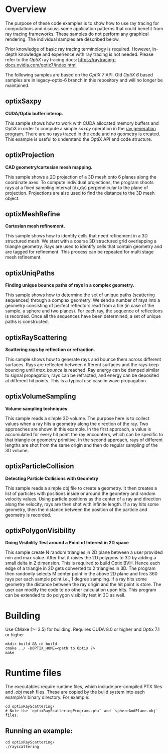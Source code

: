 # Overview
The purpose of these code examples is to show how to use ray tracing for computations and discuss some application patterns that could benefit from ray tracing frameworks. These samples do not perform any graphical rendering. The individual samples are described below.

Prior knowledge of basic ray tracing terminology is required. However, in-depth knowledge and experience with ray tracing is not needed.
Please refer to the *OptiX* ray tracing docs: https://raytracing-docs.nvidia.com/optix7/index.html

The following samples are based on the *OptiX 7* API. Old *OptiX 6* based samples are in legacy-optix-6 branch in this repository and will no longer be maintained.

## optixSaxpy ##
**CUDA/Optix buffer interop.**

This sample shows how to work with CUDA allocated memory buffers and OptiX in order to compute a simple *saxpy* operation in the [ray generation program](https://raytracing-docs.nvidia.com/optix6/guide_6_5/index.html#programs#ray-generation-programs). There are no rays traced in the code and no geometry is created. This example is useful to understand the OptiX API and code structure.

## optixProjection ##
**CAD geometry/cartesian mesh mapping.**

This sample shows a 2D projection of a 3D mesh onto 6 planes along the coordinate axes. To compute individual projections, the program shoots rays at a fixed sampling interval (dx,dy) perpendicular to the plane of projection. Projections are also used to find the distance to the 3D mesh object.

## optixMeshRefine ##
**Cartesian mesh refinement.**

This sample shows how to identify cells that need refinement in a 3D structured mesh. We start with a coarse 3D structured grid overlapping a triangle geometry. Rays are used to identify cells that contain geometry and are tagged for refinement. This process can be repeated for multi stage mesh refinement.

## optixUniqPaths ##
**Finding unique bounce paths of rays in a complex geometry.**

This sample shows how to determine the set of unique paths (scattering sequences) through a complex geometry. We send a number of rays into a geometry consisting of perfect reflectors read from a file (in case of the sample, a sphere and two planes). For each ray, the sequence of reflections is recorded. Once all the sequences have been determined, a set of unique paths is constructed. 


## optixRayScattering ##
**Scattering rays by reflection or refraction.**

This sample shows how to generate rays and bounce them across different surfaces. Rays are reflected between different surfaces and the rays keep bouncing until *max_bounce* is reached. Ray energy can be damped similar to signal propagation, rays can be refracted, and energy can be deposited at different hit points. This is a typical use case in wave propagation.

## optixVolumeSampling ##
**Volume sampling techniques.**

This sample reads a simple 3D volume. The purpose here is to collect values when a ray hits a geometry along the direction of the ray. Two approaches are shown in this example. In the first approach, a value is accumulated for every hit point the ray encounters, which can be specific to that triangle or geometry primitive. In the second approach, rays of different lengths are shot from the same origin and then do regular sampling of the 3D volume.

## optixParticleCollision ##
**Detecting Particle Collisions with Geometry**

This sample reads a simple obj file to create a geometry. It then creates a list of particles with positions inside or around the geomtery and random velocity values. Using particle positions as the center of a ray and direction along the velocity, rays are then shot with infinite length. If a ray hits some geometry, then the distance between the position of the particle and geometry is recorded.

## optixPolygonVisibility ##
 **Doing Visibility Test around a Point of Interest in 2D space**

 This sample create N random triangles in 2D plane between a user provided min and max value. After that it raises the 2D polygons to 3D by adding a small delta in Z dimension. This is required to build Optix BVH. Hence each edge of a triangle in 2D gets converted to 2 triangles in 3D. The program then randomly selects M center point in the above 2D plane and fires 360 rays per each sample point i.e., 1 degree sampling. If a ray hits some geometry the distance between the ray origin and the hit point is store. The user can modify the code to do other calculation upon hits. This program can be extended to do polygon visibility test in 3D as well.

# Building

Use CMake (>=3.5) for building.
Requires CUDA 8.0 or higher and Optix 7.1 or higher

```
mkdir build && cd build
cmake ../ -DOPTIX_HOME=<path to OptiX 7>
make
```

# Runtime files

The executables require runtime files, which include pre-compiled PTX files and *.obj* mesh files. These are copied by the build system into each example's binary directory. For example:

```
cd optixRayScattering/
# Note the `optixRayScatteringPrograms.ptx` and `sphereAndPlane.obj` files. 
```


## Running an example:

```
cd optixRayScattering/
./rayscattering
```
